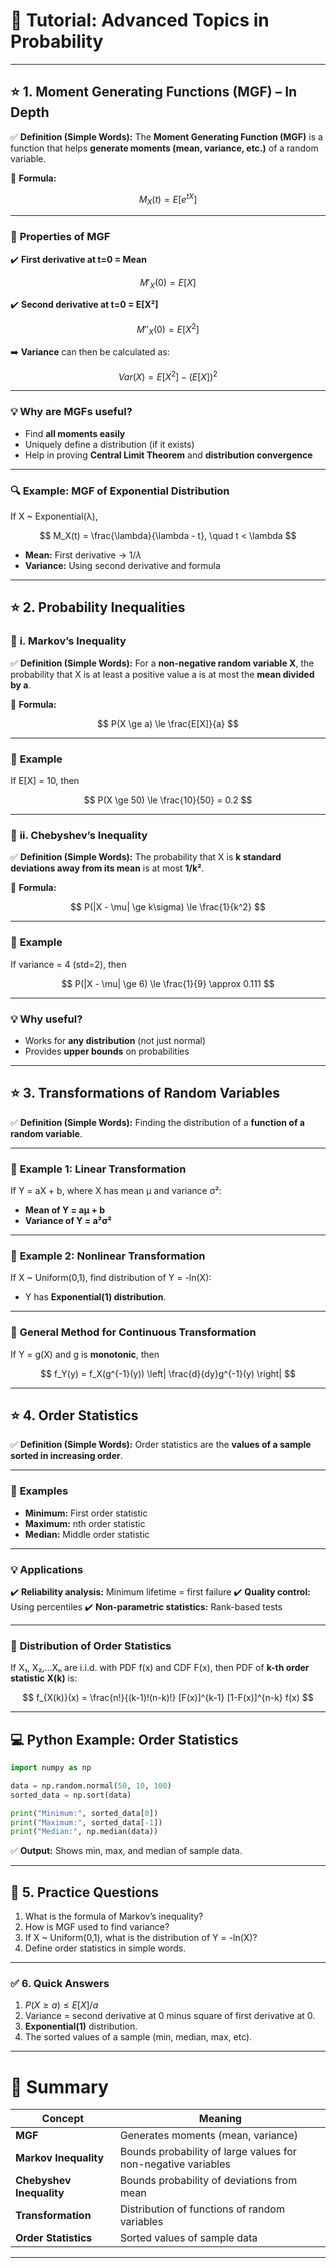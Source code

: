 # 📝 **Tutorial: Advanced Topics in Probability**

---

## ⭐ **1. Moment Generating Functions (MGF) – In Depth**

✅ **Definition (Simple Words):**
The **Moment Generating Function (MGF)** is a function that helps **generate moments (mean, variance, etc.)** of a random variable.

🔢 **Formula:**

$$
M_X(t) = E[e^{tX}]
$$

---

### 🎯 **Properties of MGF**

✔️ **First derivative at t=0 = Mean**

$$
M'_X(0) = E[X]
$$

✔️ **Second derivative at t=0 = E\[X²]**

$$
M''_X(0) = E[X^2]
$$

➡️ **Variance** can then be calculated as:

$$
Var(X) = E[X^2] - (E[X])^2
$$

---

### 💡 **Why are MGFs useful?**

* Find **all moments easily**
* Uniquely define a distribution (if it exists)
* Help in proving **Central Limit Theorem** and **distribution convergence**

---

### 🔍 **Example: MGF of Exponential Distribution**

If X \~ Exponential(λ),

$$
M_X(t) = \frac{\lambda}{\lambda - t}, \quad t < \lambda
$$

* **Mean:** First derivative → $1/λ$
* **Variance:** Using second derivative and formula

---

## ⭐ **2. Probability Inequalities**

### 🔹 **i. Markov’s Inequality**

✅ **Definition (Simple Words):**
For a **non-negative random variable X**, the probability that X is at least a positive value a is at most the **mean divided by a**.

🔢 **Formula:**

$$
P(X \ge a) \le \frac{E[X]}{a}
$$

---

### 🎯 **Example**

If E\[X] = 10, then

$$
P(X \ge 50) \le \frac{10}{50} = 0.2
$$

---

### 🔹 **ii. Chebyshev’s Inequality**

✅ **Definition (Simple Words):**
The probability that X is **k standard deviations away from its mean** is at most **1/k²**.

🔢 **Formula:**

$$
P(|X - \mu| \ge k\sigma) \le \frac{1}{k^2}
$$

---

### 🎯 **Example**

If variance = 4 (std=2), then

$$
P(|X - \mu| \ge 6) \le \frac{1}{9} \approx 0.111
$$

---

### 💡 **Why useful?**

* Works for **any distribution** (not just normal)
* Provides **upper bounds** on probabilities

---

## ⭐ **3. Transformations of Random Variables**

✅ **Definition (Simple Words):**
Finding the distribution of a **function of a random variable**.

---

### 🔹 **Example 1: Linear Transformation**

If Y = aX + b, where X has mean μ and variance σ²:

* **Mean of Y = aμ + b**
* **Variance of Y = a²σ²**

---

### 🔹 **Example 2: Nonlinear Transformation**

If X \~ Uniform(0,1), find distribution of Y = -ln(X):

* Y has **Exponential(1) distribution**.

---

### 🔢 **General Method for Continuous Transformation**

If Y = g(X) and g is **monotonic**, then

$$
f_Y(y) = f_X(g^{-1}(y)) \left| \frac{d}{dy}g^{-1}(y) \right|
$$

---

## ⭐ **4. Order Statistics**

✅ **Definition (Simple Words):**
Order statistics are the **values of a sample sorted in increasing order**.

---

### 🎯 **Examples**

* **Minimum:** First order statistic
* **Maximum:** nth order statistic
* **Median:** Middle order statistic

---

### 💡 **Applications**

✔️ **Reliability analysis:** Minimum lifetime = first failure
✔️ **Quality control:** Using percentiles
✔️ **Non-parametric statistics:** Rank-based tests

---

### 🔢 **Distribution of Order Statistics**

If X₁, X₂,…Xₙ are i.i.d. with PDF f(x) and CDF F(x), then PDF of **k-th order statistic X(k)** is:

$$
f_{X(k)}(x) = \frac{n!}{(k-1)!(n-k)!} [F(x)]^{k-1} [1-F(x)]^{n-k} f(x)
$$

---

## 💻 **Python Example: Order Statistics**

```python
import numpy as np

data = np.random.normal(50, 10, 100)
sorted_data = np.sort(data)

print("Minimum:", sorted_data[0])
print("Maximum:", sorted_data[-1])
print("Median:", np.median(data))
```

✅ **Output:** Shows min, max, and median of sample data.

---

## 🔬 **5. Practice Questions**

1. What is the formula of Markov’s inequality?
2. How is MGF used to find variance?
3. If X \~ Uniform(0,1), what is the distribution of Y = -ln(X)?
4. Define order statistics in simple words.

---

### ✅ **6. Quick Answers**

1. $P(X \ge a) \le E[X]/a$
2. Variance = second derivative at 0 minus square of first derivative at 0.
3. **Exponential(1)** distribution.
4. The sorted values of a sample (min, median, max, etc).

---

# 🎯 **Summary**

| Concept                  | Meaning                                                       |
| ------------------------ | ------------------------------------------------------------- |
| **MGF**                  | Generates moments (mean, variance)                            |
| **Markov Inequality**    | Bounds probability of large values for non-negative variables |
| **Chebyshev Inequality** | Bounds probability of deviations from mean                    |
| **Transformation**       | Distribution of functions of random variables                 |
| **Order Statistics**     | Sorted values of sample data                                  |

---

